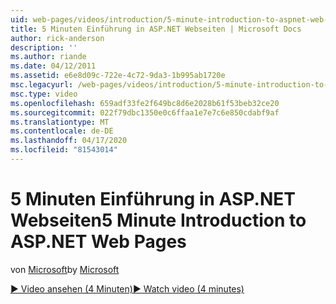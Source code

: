 ```yaml
---
uid: web-pages/videos/introduction/5-minute-introduction-to-aspnet-web-pages
title: 5 Minuten Einführung in ASP.NET Webseiten | Microsoft Docs
author: rick-anderson
description: ''
ms.author: riande
ms.date: 04/12/2011
ms.assetid: e6e8d09c-722e-4c72-9da3-1b995ab1720e
msc.legacyurl: /web-pages/videos/introduction/5-minute-introduction-to-aspnet-web-pages
msc.type: video
ms.openlocfilehash: 659adf33fe2f649bc8d6e2028b61f53beb32ce20
ms.sourcegitcommit: 022f79dbc1350e0c6ffaa1e7e7c6e850cdabf9af
ms.translationtype: MT
ms.contentlocale: de-DE
ms.lasthandoff: 04/17/2020
ms.locfileid: "81543014"
---
```

# <a name="5-minute-introduction-to-aspnet-web-pages"></a><span data-ttu-id="87602-102">5 Minuten Einführung in ASP.NET Webseiten</span><span class="sxs-lookup"><span data-stu-id="87602-102">5 Minute Introduction to ASP.NET Web Pages</span></span>

<span data-ttu-id="87602-103">von [Microsoft](https://github.com/microsoft)</span><span class="sxs-lookup"><span data-stu-id="87602-103">by [Microsoft](https://github.com/microsoft)</span></span>

[<span data-ttu-id="87602-104">&#9654; Video ansehen (4 Minuten)</span><span class="sxs-lookup"><span data-stu-id="87602-104">&#9654; Watch video (4 minutes)</span></span>](https://channel9.msdn.com/Blogs/ASP-NET-Site-Videos/5-minute-introduction-to-aspnet-web-pages)
